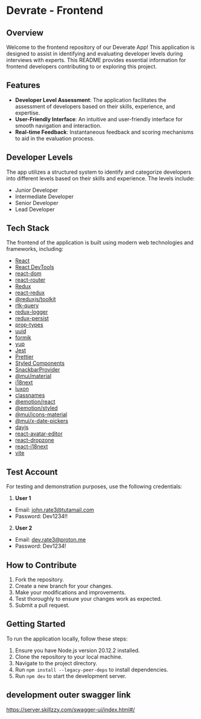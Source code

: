 # Devrate - Frontend

## Overview

Welcome to the frontend repository of our Deverate App! This application is designed to assist in identifying and
evaluating developer levels during interviews with experts. This README provides essential information for frontend
developers contributing to or exploring this project.

## Features

- **Developer Level Assessment**: The application facilitates the assessment of developers based on their skills,
  experience, and expertise.
- **User-Friendly Interface**: An intuitive and user-friendly interface for smooth navigation and interaction.
- **Real-time Feedback**: Instantaneous feedback and scoring mechanisms to aid in the evaluation process.

## Developer Levels

The app utilizes a structured system to identify and categorize developers into different levels based on their skills
and experience. The levels include:

- Junior Developer
- Intermediate Developer
- Senior Developer
- Lead Developer

## Tech Stack

The frontend of the application is built using modern web technologies and frameworks, including:

- [React](https://reactjs.org/)
- [React DevTools](https://reactjs.org/blog/2019/08/15/new-react-devtools.html)
- [react-dom](https://reactjs.org/docs/react-dom.html)
- [react-router](https://reactrouter.com/web/guides/quick-start)
- [Redux](https://redux.js.org/)
- [react-redux](https://react-redux.js.org/)
- [@reduxjs/toolkit](https://redux-toolkit.js.org/)
- [rtk-query](https://rtk-query-docs.netlify.app/)
- [redux-logger](https://www.npmjs.com/package/redux-logger)
- [redux-persist](https://github.com/rt2zz/redux-persist)
- [prop-types](https://www.npmjs.com/package/prop-types)
- [uuid](https://www.npmjs.com/package/uuid)
- [formik](https://formik.org/)
- [yup](https://github.com/jquense/yup)
- [Jest](https://jestjs.io/)
- [Prettier](https://prettier.io/)
- [Styled Components](https://styled-components.com/)
- [SnackbarProvider](https://notistack.com/)
- [@mui/material](https://mui.com/getting-started/installation/)
- [i18next](https://www.i18next.com/)
- [luxon](https://moment.github.io/luxon/#/)
- [classnames](https://github.com/JedWatson/classnames#readme/)
- [@emotion/react](https://emotion.sh/docs/@emotion/react)
- [@emotion/styled](https://emotion.sh/docs/@emotion/styled)
- [@mui/icons-material](https://mui.com/components/material-icons/)
- [@mui/x-date-pickers](https://mui.com/x/react-date-pickers/getting-started/)
- [dayjs](https://day.js.org/)
- [react-avatar-editor](https://github.com/mosch/react-avatar-editor)
- [react-dropzone](https://react-dropzone.js.org/)
- [react-i18next](https://react.i18next.com/)
- [vite](https://vite.dev/)

## Test Account

For testing and demonstration purposes, use the following credentials:

1. **User 1**

- Email: john.rate3@tutamail.com
- Password: Dev1234!!

2. **User 2**

- Email: dev.rate3@proton.me
- Password: Dev1234!

## How to Contribute

1. Fork the repository.
2. Create a new branch for your changes.
3. Make your modifications and improvements.
4. Test thoroughly to ensure your changes work as expected.
5. Submit a pull request.

## Getting Started

To run the application locally, follow these steps:

1. Ensure you have Node.js version 20.12.2 installed.
2. Clone the repository to your local machine.
3. Navigate to the project directory.
4. Run `npm install --legacy-peer-deps` to install dependencies.
5. Run `npm dev` to start the development server.


## development outer swagger link
https://server.skillzzy.com/swagger-ui/index.html#/